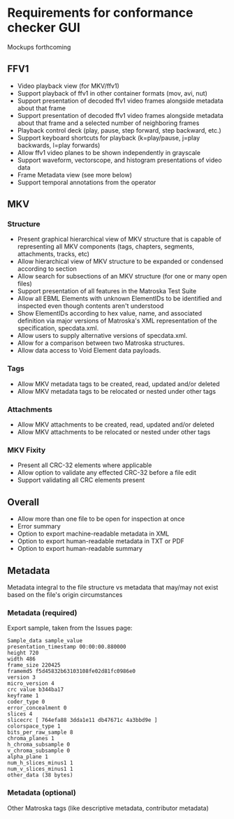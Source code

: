 # Requirements for conformance checker GUI

Mockups forthcoming

## FFV1

- Video playback view (for MKV/ffv1)
- Support playback of ffv1 in other container formats (mov, avi, nut)
- Support presentation of decoded ffv1 video frames alongside metadata about that frame
- Support presentation of decoded ffv1 video frames alongside metadata about that frame and a selected number of neighboring frames
- Playback control deck (play, pause, step forward, step backward, etc.)
- Support keyboard shortcuts for playback (k=play/pause, j=play backwards, l=play forwards)
- Allow ffv1 video planes to be shown independently in grayscale
- Support waveform, vectorscope, and histogram presentations of video data
- Frame Metadata view (see more below)
- Support temporal annotations from the operator

## MKV
### Structure
- Present graphical hierarchical view of MKV structure that is capable of representing all MKV components (tags, chapters, segments, attachments, tracks, etc)
- Allow hierarchical view of MKV structure to be expanded or condensed according to section
- Allow search for subsections of an MKV structure (for one or many open files)
- Support presentation of all features in the Matroska Test Suite
- Allow all EBML Elements with unknown ElementIDs to be identified and inspected even though contents aren't understood
- Show ElementIDs according to hex value, name, and associated definition via major versions of Matroska's XML representation of the specification, specdata.xml.
- Allow users to supply alternative versions of specdata.xml.
- Allow for a comparison between two Matroska structures.
- Allow data access to Void Element data payloads.

### Tags
- Allow MKV metadata tags to be created, read, updated and/or deleted
- Allow MKV metadata tags to be relocated or nested under other tags

### Attachments
- Allow MKV attachments to be created, read, updated and/or deleted
- Allow MKV attachments to be relocated or nested under other tags

### MKV Fixity
- Present all CRC-32 elements where applicable
- Allow option to validate any effected CRC-32 before a file edit
- Support validating all CRC elements present

## Overall

- Allow more than one file to be open for inspection at once
- Error summary
- Option to export machine-readable metadata in XML
- Option to export human-readable metadata in TXT or PDF
- Option to export human-readable summary

## Metadata

Metadata integral to the file structure vs metadata that may/may not exist based on the file's origin circumstances

### Metadata (required)

Export sample, taken from the Issues page:
```
Sample_data sample_value
presentation_timestamp 00:00:00.880000
height 720
width 486
frame_size 220425
framemd5 f5d45832b63103108fe02d81fc0986e0
version 3
micro_version 4
crc value b344ba17
keyframe 1
coder_type 0
error_concealment 0
slices 4
slicecrc [ 764efa88 3dda1e11 db47671c 4a3bbd9e ]
colorspace_type 1
bits_per_raw_sample 8
chroma_planes 1
h_chroma_subsample 0
v_chroma_subsample 0
alpha_plane 1
num_h_slices_minus1 1
num_v_slices_minus1 1
other_data (38 bytes)
```

### Metadata (optional)

Other Matroska tags (like descriptive metadata, contributor metadata)